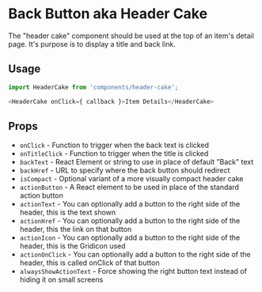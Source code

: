 # Back Button aka Header Cake

The "header cake" component should be used at the top of an item's detail page. It's purpose is to display a title and back link.

## Usage

```js
import HeaderCake from 'components/header-cake';

<HeaderCake onClick={ callback }>Item Details</HeaderCake>
```

## Props

- `onClick` - Function to trigger when the back text is clicked
- `onTitleClick` - Function to trigger when the title is clicked
- `backText` - React Element or string to use in place of default "Back" text
- `backHref` - URL to specify where the back button should redirect
- `isCompact` - Optional variant of a more visually compact header cake
- `actionButton` - A React element to be used in place of the standard action button
- `actionText` - You can optionally add a button to the right side of the header, this is the text shown
- `actionHref` - You can optionally add a button to the right side of the header, this the link on that button
- `actionIcon` - You can optionally add a button to the right side of the header, this is the Gridicon used
- `actionOnClick` - You can optionally add a button to the right side of the header, this is called onClick of that button
- `alwaysShowActionText` - Force showing the right button text instead of hiding it on small screens
